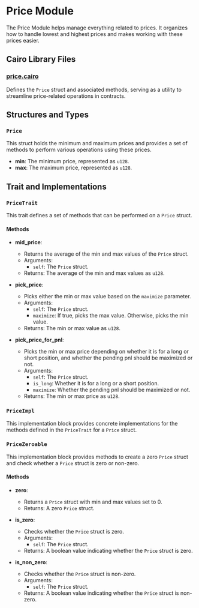 # Price Module

The Price Module helps manage everything related to prices. It organizes how to handle lowest and highest prices and makes working with these prices easier.

## Cairo Library Files

### [price.cairo](https://github.com/keep-starknet-strange/satoru/blob/main/src/price/price.cairo)
Defines the `Price` struct and associated methods, serving as a utility to streamline price-related operations in contracts.

## Structures and Types

### `Price`

This struct holds the minimum and maximum prices and provides a set of methods to perform various operations using these prices.

- **min**: The minimum price, represented as `u128`.
- **max**: The maximum price, represented as `u128`.

## Trait and Implementations

### `PriceTrait`

This trait defines a set of methods that can be performed on a `Price` struct.

#### Methods

- **mid_price**:
  - Returns the average of the min and max values of the `Price` struct.
  - Arguments:
    - `self`: The `Price` struct.
  - Returns: The average of the min and max values as `u128`.

- **pick_price**:
  - Picks either the min or max value based on the `maximize` parameter.
  - Arguments:
    - `self`: The `Price` struct.
    - `maximize`: If true, picks the max value. Otherwise, picks the min value.
  - Returns: The min or max value as `u128`.

- **pick_price_for_pnl**:
  - Picks the min or max price depending on whether it is for a long or short position, and whether the pending pnl should be maximized or not.
  - Arguments:
    - `self`: The `Price` struct.
    - `is_long`: Whether it is for a long or a short position.
    - `maximize`: Whether the pending pnl should be maximized or not.
  - Returns: The min or max price as `u128`.

### `PriceImpl`

This implementation block provides concrete implementations for the methods defined in the `PriceTrait` for a `Price` struct.

### `PriceZeroable`

This implementation block provides methods to create a zero `Price` struct and check whether a `Price` struct is zero or non-zero.

#### Methods

- **zero**:
  - Returns a `Price` struct with min and max values set to 0.
  - Returns: A zero `Price` struct.

- **is_zero**:
  - Checks whether the `Price` struct is zero.
  - Arguments:
    - `self`: The `Price` struct.
  - Returns: A boolean value indicating whether the `Price` struct is zero.

- **is_non_zero**:
  - Checks whether the `Price` struct is non-zero.
  - Arguments:
    - `self`: The `Price` struct.
  - Returns: A boolean value indicating whether the `Price` struct is non-zero.